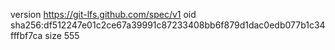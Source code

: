 version https://git-lfs.github.com/spec/v1
oid sha256:df512247e01c2ce67a39991c87233408bb6f879d1dac0edb077b1c34fffbf7ca
size 555
